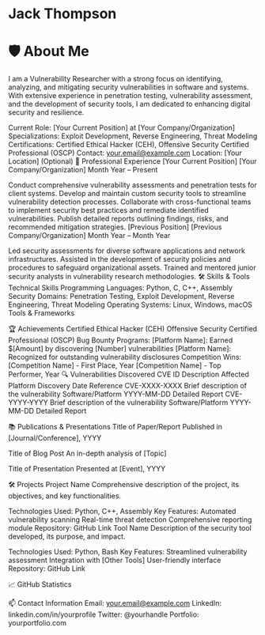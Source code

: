 # Jack Thompson

# 🛡️ About Me
I am a Vulnerability Researcher with a strong focus on identifying, analyzing, and mitigating security vulnerabilities in software and systems. With extensive experience in penetration testing, vulnerability assessment, and the development of security tools, I am dedicated to enhancing digital security and resilience.

Current Role: [Your Current Position] at [Your Company/Organization]
Specializations: Exploit Development, Reverse Engineering, Threat Modeling
Certifications: Certified Ethical Hacker (CEH), Offensive Security Certified Professional (OSCP)
Contact: your.email@example.com
Location: [Your Location] (Optional)
💼 Professional Experience
[Your Current Position]
[Your Company/Organization]
Month Year – Present

Conduct comprehensive vulnerability assessments and penetration tests for client systems.
Develop and maintain custom security tools to streamline vulnerability detection processes.
Collaborate with cross-functional teams to implement security best practices and remediate identified vulnerabilities.
Publish detailed reports outlining findings, risks, and recommended mitigation strategies.
[Previous Position]
[Previous Company/Organization]
Month Year – Month Year

Led security assessments for diverse software applications and network infrastructures.
Assisted in the development of security policies and procedures to safeguard organizational assets.
Trained and mentored junior security analysts in vulnerability research methodologies.
🛠️ Skills & Tools
Technical Skills
Programming Languages: Python, C, C++, Assembly
Security Domains: Penetration Testing, Exploit Development, Reverse Engineering, Threat Modeling
Operating Systems: Linux, Windows, macOS
Tools & Frameworks


🏆 Achievements
Certified Ethical Hacker (CEH)
Offensive Security Certified Professional (OSCP)
Bug Bounty Programs:
[Platform Name]: Earned $[Amount] by discovering [Number] vulnerabilities
[Platform Name]: Recognized for outstanding vulnerability disclosures
Competition Wins:
[Competition Name] - First Place, Year
[Competition Name] - Top Performer, Year
🔍 Vulnerabilities Discovered
CVE ID	Description	Affected Platform	Discovery Date	Reference
CVE-XXXX-XXXX	Brief description of the vulnerability	Software/Platform	YYYY-MM-DD	Detailed Report
CVE-YYYY-YYYY	Brief description of the vulnerability	Software/Platform	YYYY-MM-DD	Detailed Report
<!-- Add more rows as needed -->
📚 Publications & Presentations
Title of Paper/Report
Published in [Journal/Conference], YYYY

Title of Blog Post
An in-depth analysis of [Topic]

Title of Presentation
Presented at [Event], YYYY

🛠️ Projects
Project Name
Comprehensive description of the project, its objectives, and key functionalities.

Technologies Used: Python, C++, Assembly
Key Features:
Automated vulnerability scanning
Real-time threat detection
Comprehensive reporting module
Repository: GitHub Link
Tool Name
Description of the security tool developed, its purpose, and impact.

Technologies Used: Python, Bash
Key Features:
Streamlined vulnerability assessment
Integration with [Other Tools]
User-friendly interface
Repository: GitHub Link
<!-- Add more projects as needed -->
📈 GitHub Statistics


📫 Contact Information
Email: your.email@example.com
LinkedIn: linkedin.com/in/yourprofile
Twitter: @yourhandle
Portfolio: yourportfolio.com
